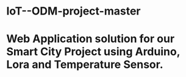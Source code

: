 # IoT--ODM-project-master
# Web Application solution for our Smart City Project using Arduino, Lora and Temperature Sensor.
